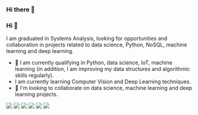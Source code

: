 ### Hi there 👋

### Hi 👋  
I am graduated in Systems Analysis, looking for opportunities and collaboration in projects related to data science, Python, NoSQL, machine learning and deep learning. 
- 🔭 I am currently qualifying in Python, data science, IoT, machine learning (in addition, I am improving my data structures and algorithmic skills regularly).
-    I am currently learning Computer Vision and Deep Learning techniques.
- 🤝 I'm looking to collaborate on data science, machine learning and deep learning projects.

[<img src="https://img.shields.io/badge/twitter-%231DA1F2.svg?&style=for-the-badge&logo=twitter&logoColor=white" />](https://twitter.com/IsaiasMMSilva) [<img src="https://img.shields.io/badge/medium-%2312100E.svg?&style=for-the-badge&logo=medium&logoColor=white" />](https://medium.com/@isaiasmsilva) [<img src="https://img.shields.io/badge/linkedin-%230077B5.svg?&style=for-the-badge&logo=linkedin&logoColor=white" />](https://www.linkedin.com/in/isaias-martins-da-silva-43478b124//) [<img src = "https://img.shields.io/badge/instagram-%23E4405F.svg?&style=for-the-badge&logo=instagram&logoColor=white">](https://www.instagram.com/USERNAME/) [<img src = "https://img.shields.io/badge/facebook-%231877F2.svg?&style=for-the-badge&logo=facebook&logoColor=white">](https://www.facebook.com/USERNAME) [<img src ="https://img.shields.io/badge/Telegram-2CA5E0?style=for-the-badge&logo=telegram&logoColor=white">](https://www.t.me/@isaias)
